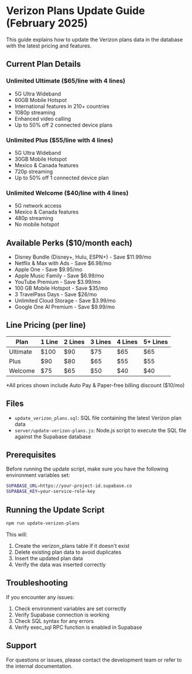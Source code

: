 # Verizon Plans Update Guide (February 2025)

This guide explains how to update the Verizon plans data in the database with the latest pricing and features.

## Current Plan Details

### Unlimited Ultimate ($65/line with 4 lines)
- 5G Ultra Wideband
- 60GB Mobile Hotspot
- International features in 210+ countries
- 1080p streaming
- Enhanced video calling
- Up to 50% off 2 connected device plans

### Unlimited Plus ($55/line with 4 lines)
- 5G Ultra Wideband
- 30GB Mobile Hotspot
- Mexico & Canada features
- 720p streaming
- Up to 50% off 1 connected device plan

### Unlimited Welcome ($40/line with 4 lines)
- 5G network access
- Mexico & Canada features
- 480p streaming
- No mobile hotspot

## Available Perks ($10/month each)
- Disney Bundle (Disney+, Hulu, ESPN+) - Save $11.99/mo
- Netflix & Max with Ads - Save $6.98/mo
- Apple One - Save $9.95/mo
- Apple Music Family - Save $6.99/mo
- YouTube Premium - Save $3.99/mo
- 100 GB Mobile Hotspot - Save $35/mo
- 3 TravelPass Days - Save $26/mo
- Unlimited Cloud Storage - Save $3.99/mo
- Google One AI Premium - Save $9.99/mo

## Line Pricing (per line)

| Plan              | 1 Line | 2 Lines | 3 Lines | 4 Lines | 5+ Lines |
|-------------------|--------|---------|---------|---------|-----------|
| Ultimate          | $100   | $90     | $75     | $65     | $65      |
| Plus             | $90    | $80     | $65     | $55     | $55      |
| Welcome          | $75    | $65     | $50     | $40     | $40      |

*All prices shown include Auto Pay & Paper-free billing discount ($10/mo)

## Files

- `update_verizon_plans.sql`: SQL file containing the latest Verizon plan data
- `server/update-verizon-plans.js`: Node.js script to execute the SQL file against the Supabase database

## Prerequisites

Before running the update script, make sure you have the following environment variables set:

```bash
SUPABASE_URL=https://your-project-id.supabase.co
SUPABASE_KEY=your-service-role-key
```

## Running the Update Script

```bash
npm run update-verizon-plans
```

This will:
1. Create the verizon_plans table if it doesn't exist
2. Delete existing plan data to avoid duplicates
3. Insert the updated plan data
4. Verify the data was inserted correctly

## Troubleshooting

If you encounter any issues:
1. Check environment variables are set correctly
2. Verify Supabase connection is working
3. Check SQL syntax for any errors
4. Verify exec_sql RPC function is enabled in Supabase

## Support

For questions or issues, please contact the development team or refer to the internal documentation.
